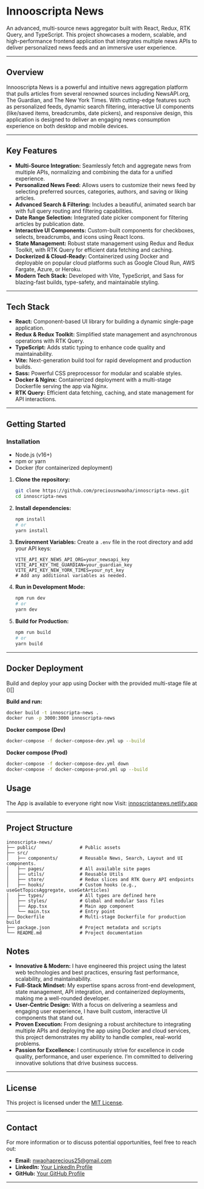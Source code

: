 # Innooscripta News

An advanced, multi-source news aggregator built with React, Redux, RTK Query, and TypeScript. This project showcases a modern, scalable, and high-performance frontend application that integrates multiple news APIs to deliver personalized news feeds and an immersive user experience.

---

## Overview

Innooscripta News is a powerful and intuitive news aggregation platform that pulls articles from several renowned sources including NewsAPI.org, The Guardian, and The New York Times. With cutting-edge features such as personalized feeds, dynamic search filtering, interactive UI components (like/saved items, breadcrumbs, date pickers), and responsive design, this application is designed to deliver an engaging news consumption experience on both desktop and mobile devices.

---

## Key Features

- **Multi-Source Integration:** Seamlessly fetch and aggregate news from multiple APIs, normalizing and combining the data for a unified experience.
- **Personalized News Feed:** Allows users to customize their news feed by selecting preferred sources, categories, authors, and saving or liking articles.
- **Advanced Search & Filtering:** Includes a beautiful, animated search bar with full query routing and filtering capabilities.
- **Date Range Selection:** Integrated date picker component for filtering articles by publication date.
- **Interactive UI Components:** Custom-built components for checkboxes, selects, breadcrumbs, and icons using React Icons.
- **State Management:** Robust state management using Redux and Redux Toolkit, with RTK Query for efficient data fetching and caching.
- **Dockerized & Cloud-Ready:** Containerized using Docker and deployable on popular cloud platforms such as Google Cloud Run, AWS Fargate, Azure, or Heroku.
- **Modern Tech Stack:** Developed with Vite, TypeScript, and Sass for blazing-fast builds, type-safety, and maintainable styling.

---

## Tech Stack

- **React:** Component-based UI library for building a dynamic single-page application.
- **Redux & Redux Toolkit:** Simplified state management and asynchronous operations with RTK Query.
- **TypeScript:** Adds static typing to enhance code quality and maintainability.
- **Vite:** Next-generation build tool for rapid development and production builds.
- **Sass:** Powerful CSS preprocessor for modular and scalable styles.
- **Docker & Nginx:** Containerized deployment with a multi-stage Dockerfile serving the app via Nginx.
- **RTK Query:** Efficient data fetching, caching, and state management for API interactions.

---

## Getting Started

### Installation
- Node.js (v16+)
- npm or yarn
- Docker (for containerized deployment)

1. **Clone the repository:**
   ```bash
   git clone https://github.com/preciousnwaoha/innoscripta-news.git
   cd innoscripta-news
   ```

2. **Install dependencies:**
   ```bash
   npm install
   # or
   yarn install
   ```

3. **Environment Variables:**
   Create a `.env` file in the root directory and add your API keys:
   ```env
   VITE_API_KEY_NEWS_API_ORG=your_newsapi_key
   VITE_API_KEY_THE_GUARDIAN=your_guardian_key
   VITE_API_KEY_NEW_YORK_TIMES=your_nyt_key
   # Add any additional variables as needed.
   ```

4. **Run in Development Mode:**
   ```bash
   npm run dev
   # or
   yarn dev
   ```

5. **Build for Production:**
   ```bash
   npm run build
   # or
   yarn build
   ```

---

## Docker Deployment

Build and deploy your app using Docker with the provided multi-stage file at ()[]

**Build and run:**
```bash
docker build -t innoscripta-news .
docker run -p 3000:3000 innoscripta-news
```

**Docker compose (Dev)**
```bash
docker-compose -f docker-compose-dev.yml up --build
```

**Docker compose (Prod)**
```bash
docker-compose -f docker-compose-dev.yml down
docker-compose -f docker-compose-prod.yml up --build
```

## Usage
The App is available to everyone right now
Visit: [innoscriptanews.netlify.app](innoscriptanews.netlify.app)

---

## Project Structure

```
innoscripta-news/
├── public/                # Public assets
├── src/
│   ├── components/        # Reusable News, Search, Layout and UI components.
│   ├── pages/             # All available site pages
│   ├── utils/             # Reusable Utils
│   ├── store/             # Redux slices and RTK Query API endpoints
│   ├── hooks/             # Custom hooks (e.g., useGetTopicsAggregate, useGetArticles)
│   ├── types/             # All types are defined here
│   ├── styles/            # Global and modular Sass files
│   ├── App.tsx            # Main app component
│   └── main.tsx           # Entry point
├── Dockerfile             # Multi-stage Dockerfile for production build
├── package.json           # Project metadata and scripts
└── README.md              # Project documentation
```


## Notes

- **Innovative & Modern:** I have engineered this project using the latest web technologies and best practices, ensuring fast performance, scalability, and maintainability.
- **Full-Stack Mindset:** My expertise spans across front-end development, state management, API integration, and containerized deployments, making me a well-rounded developer.
- **User-Centric Design:** With a focus on delivering a seamless and engaging user experience, I have built custom, interactive UI components that stand out.
- **Proven Execution:** From designing a robust architecture to integrating multiple APIs and deploying the app using Docker and cloud services, this project demonstrates my ability to handle complex, real-world problems.
- **Passion for Excellence:** I continuously strive for excellence in code quality, performance, and user experience. I’m committed to delivering innovative solutions that drive business success.

---

## License

This project is licensed under the [MIT License](LICENSE).

---

## Contact

For more information or to discuss potential opportunities, feel free to reach out:

- **Email:** nwaohaprecious25@gmail.com
- **LinkedIn:** [Your LinkedIn Profile](https://linkedin.com/in/preciousnwaoha04)
- **GitHub:** [Your GitHub Profile](https://github.com/preciousnwaoha)

---
